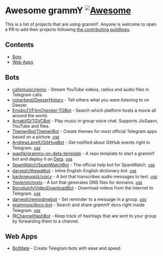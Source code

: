 <!--lint disable awesome-heading-->

# Awesome grammY [![Awesome](https://awesome.re/badge.svg)](https://awesome.re)

This is a list of projects that are using grammY. Anyone is welcome to open a PR to add their projects following [the contributing guildlines](https://github.com/grammyjs/awesome-grammY/blob/main/CONTRIBUTING.md).

## Contents

- [Bots](#bots)
- [Web Apps](#web-apps)

## Bots

- [callsmusic/remix](https://github.com/callsmusic/remix) - Stream YouTube videos, radios and audio files in Telegram calls.
- [rojserbest/DeezerHistory](https://github.com/rojserbest/deezerHistory) - Tell others what you were listening to on Deezer.
- [Emidio21/FilmChecker-TGBot](https://github.com/Emidio21/FilmChecker-TGBot) - Search which platform hosts a movie all around the world.
- [ArnabXD/TGVCBot](https://github.com/ArnabXD/TGVCBot) - Play music in group voice chat. Supports JioSaavn, YouTube and files.
- [ThemerBot/ThemerBot](https://github.com/ThemerBot/themerbot) - Create themes for most official Telegram apps based on a picture. [ᴜsᴇ](https://t.me/themerbot)
- [AndrewLaneX/GibHugBot](https://github.com/AndrewLaneX/GibHugBot) - Get notified about GitHub events right in Telegram. [ᴜsᴇ](https://t.me/GibHugBot)
- [waptik/grammy-on-deta-template](https://github.com/waptik/grammy-on-deta-template) - A repo template to start a grammY bot and deploy it on [Deta](https://www.deta.sh). [ᴜsᴇ](https://t.me/GrammyOnDetaBot)
- [SpamWatch/SpamWatchBot](https://github.com/SpamWatch/SpamWatchBot) - The official help bot for SpamWatch. [ᴜsᴇ](https://t.me/SpamWatchBot)
- [darvesh/thewatbot](https://github.com/darvesh/thewatbot) - Inline English-English dictionary bot. [ᴜsᴇ](https://t.me/thewatbot)
- [backmeupplz/voicy](https://github.com/backmeupplz/voicy/) - A bot that transcribes audio messages to text. [ᴜsᴇ](https://t.me/voicybot)
- [Yonle/etchosts](https://github.com/Yonle/etchosts) - A bot that generates DNS files for domains. [ᴜsᴇ](https://t.me/etchosts_bot)
- [Borodutch/VideoDownloadBot](https://github.com/Borodutch/VideoDownloadBot) - Download videos from the Internet to Telegram. [ᴜsᴇ](https://t.me/AnyVideoDownloadBot)
- [darvesh/remindmebot](https://github.com/darvesh/remindmebot) - Set reminder to a message in a group. [ᴜsᴇ](https://t.me/thymisebot)
- [grammyjs/docs-bot](https://github.com/grammyjs/docs-bot) - Search and share grammY docs right inside Telegram. [ᴜsᴇ](https://t.me/grammydocsbot)
- [@ChannelHashBot](https://t.me/ChannelHashBot) - Keep track of hashtags that are sent to your group by forwarding them to a channel.

## Web Apps

- [BotMate](https://botmate.app) - Create Telegram bots with ease and speed.

